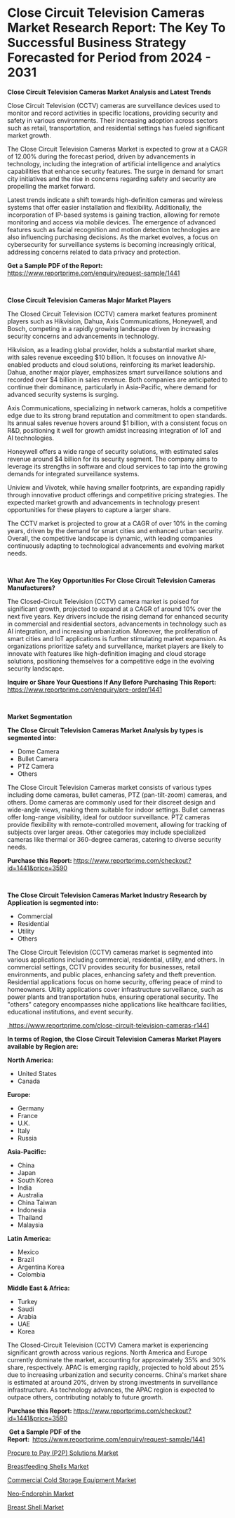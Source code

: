 <p><h1>Close Circuit Television Cameras Market Research Report: The Key To Successful Business Strategy Forecasted for Period from 2024 - 2031</h1></p><p><strong>Close Circuit Television Cameras Market Analysis and Latest Trends</strong></p>
<p><p>Close Circuit Television (CCTV) cameras are surveillance devices used to monitor and record activities in specific locations, providing security and safety in various environments. Their increasing adoption across sectors such as retail, transportation, and residential settings has fueled significant market growth. </p><p>The Close Circuit Television Cameras Market is expected to grow at a CAGR of 12.00% during the forecast period, driven by advancements in technology, including the integration of artificial intelligence and analytics capabilities that enhance security features. The surge in demand for smart city initiatives and the rise in concerns regarding safety and security are propelling the market forward.</p><p>Latest trends indicate a shift towards high-definition cameras and wireless systems that offer easier installation and flexibility. Additionally, the incorporation of IP-based systems is gaining traction, allowing for remote monitoring and access via mobile devices. The emergence of advanced features such as facial recognition and motion detection technologies are also influencing purchasing decisions. As the market evolves, a focus on cybersecurity for surveillance systems is becoming increasingly critical, addressing concerns related to data privacy and protection.</p></p>
<p><strong>Get a Sample PDF of the Report:&nbsp;</strong> <a href="https://www.reportprime.com/enquiry/request-sample/1441">https://www.reportprime.com/enquiry/request-sample/1441</a></p>
<p>&nbsp;</p>
<p><strong>Close Circuit Television Cameras Major Market Players</strong></p>
<p><p>The Closed Circuit Television (CCTV) camera market features prominent players such as Hikvision, Dahua, Axis Communications, Honeywell, and Bosch, competing in a rapidly growing landscape driven by increasing security concerns and advancements in technology.</p><p>Hikvision, as a leading global provider, holds a substantial market share, with sales revenue exceeding $10 billion. It focuses on innovative AI-enabled products and cloud solutions, reinforcing its market leadership. Dahua, another major player, emphasizes smart surveillance solutions and recorded over $4 billion in sales revenue. Both companies are anticipated to continue their dominance, particularly in Asia-Pacific, where demand for advanced security systems is surging.</p><p>Axis Communications, specializing in network cameras, holds a competitive edge due to its strong brand reputation and commitment to open standards. Its annual sales revenue hovers around $1 billion, with a consistent focus on R&D, positioning it well for growth amidst increasing integration of IoT and AI technologies.</p><p>Honeywell offers a wide range of security solutions, with estimated sales revenue around $4 billion for its security segment. The company aims to leverage its strengths in software and cloud services to tap into the growing demands for integrated surveillance systems.</p><p>Uniview and Vivotek, while having smaller footprints, are expanding rapidly through innovative product offerings and competitive pricing strategies. The expected market growth and advancements in technology present opportunities for these players to capture a larger share.</p><p>The CCTV market is projected to grow at a CAGR of over 10% in the coming years, driven by the demand for smart cities and enhanced urban security. Overall, the competitive landscape is dynamic, with leading companies continuously adapting to technological advancements and evolving market needs.</p></p>
<p>&nbsp;</p>
<p><strong>What Are The Key Opportunities For Close Circuit Television Cameras Manufacturers?</strong></p>
<p><p>The Closed-Circuit Television (CCTV) camera market is poised for significant growth, projected to expand at a CAGR of around 10% over the next five years. Key drivers include the rising demand for enhanced security in commercial and residential sectors, advancements in technology such as AI integration, and increasing urbanization. Moreover, the proliferation of smart cities and IoT applications is further stimulating market expansion. As organizations prioritize safety and surveillance, market players are likely to innovate with features like high-definition imaging and cloud storage solutions, positioning themselves for a competitive edge in the evolving security landscape.</p></p>
<p><strong>Inquire or Share Your Questions If Any Before Purchasing This Report:</strong> <a href="https://www.reportprime.com/enquiry/pre-order/1441">https://www.reportprime.com/enquiry/pre-order/1441</a></p>
<p>&nbsp;</p>
<p><strong>Market Segmentation</strong></p>
<p><strong>The Close Circuit Television Cameras Market Analysis by types is segmented into:</strong></p>
<p><ul><li>Dome Camera</li><li>Bullet Camera</li><li>PTZ Camera</li><li>Others</li></ul></p>
<p><p>The Close Circuit Television Cameras market consists of various types including dome cameras, bullet cameras, PTZ (pan-tilt-zoom) cameras, and others. Dome cameras are commonly used for their discreet design and wide-angle views, making them suitable for indoor settings. Bullet cameras offer long-range visibility, ideal for outdoor surveillance. PTZ cameras provide flexibility with remote-controlled movement, allowing for tracking of subjects over larger areas. Other categories may include specialized cameras like thermal or 360-degree cameras, catering to diverse security needs.</p></p>
<p><strong>Purchase this Report:&nbsp;</strong><a href="https://www.reportprime.com/checkout?id=1441&price=3590">https://www.reportprime.com/checkout?id=1441&price=3590</a></p>
<p>&nbsp;</p>
<p><strong>The Close Circuit Television Cameras Market Industry Research by Application is segmented into:</strong></p>
<p><ul><li>Commercial</li><li>Residential</li><li>Utility</li><li>Others</li></ul></p>
<p><p>The Close Circuit Television (CCTV) cameras market is segmented into various applications including commercial, residential, utility, and others. In commercial settings, CCTV provides security for businesses, retail environments, and public places, enhancing safety and theft prevention. Residential applications focus on home security, offering peace of mind to homeowners. Utility applications cover infrastructure surveillance, such as power plants and transportation hubs, ensuring operational security. The "others" category encompasses niche applications like healthcare facilities, educational institutions, and event security.</p></p>
<p><a href="https://www.reportprime.com/close-circuit-television-cameras-r1441">&nbsp;https://www.reportprime.com/close-circuit-television-cameras-r1441</a></p>
<p><strong>In terms of Region, the Close Circuit Television Cameras Market Players available by Region are:</strong></p>
<p>
    <p> <strong> North America: </strong>
        <ul>
            <li>United States</li>
            <li>Canada</li>
        </ul>
        </p> 
    <p> <strong> Europe: </strong>
        <ul>
            <li>Germany</li>
            <li>France</li>
            <li>U.K.</li>
            <li>Italy</li>
            <li>Russia</li>
        </ul>
        </p> 
    <p> <strong> Asia-Pacific: </strong>
        <ul>
            <li>China</li>
            <li>Japan</li>
            <li>South Korea</li>
            <li>India</li>
            <li>Australia</li>
            <li>China Taiwan</li>
            <li>Indonesia</li>
            <li>Thailand</li>
            <li>Malaysia</li>
        </ul>
        </p> 
    <p> <strong> Latin America: </strong>
        <ul>
            <li>Mexico</li>
            <li>Brazil</li>
            <li>Argentina Korea</li>
            <li>Colombia</li>
        </ul>
        </p> 
    <p> <strong> Middle East & Africa: </strong>
        <ul>
            <li>Turkey</li>
            <li>Saudi</li>
            <li>Arabia</li>
            <li>UAE</li>
            <li>Korea</li>
        </ul>
    </p>
    </p>
<p><p>The Closed-Circuit Television (CCTV) Camera market is experiencing significant growth across various regions. North America and Europe currently dominate the market, accounting for approximately 35% and 30% share, respectively. APAC is emerging rapidly, projected to hold about 25% due to increasing urbanization and security concerns. China's market share is estimated at around 20%, driven by strong investments in surveillance infrastructure. As technology advances, the APAC region is expected to outpace others, contributing notably to future growth.</p></p>
<p><strong>Purchase this Report: </strong><a href="https://www.reportprime.com/checkout?id=1441&price=3590">https://www.reportprime.com/checkout?id=1441&price=3590</a></p>
<p>&nbsp;<strong>Get a Sample PDF of the Report:&nbsp;&nbsp;</strong><a href="https://www.reportprime.com/enquiry/request-sample/1441">https://www.reportprime.com/enquiry/request-sample/1441</a></p>
<p><strong></strong></p>
<p><p><a href="https://medium.com/@maudeefields042024/strategic-market-insights-into-the-global-procure-to-pay-p2p-solutions-market-2024-2031-39f8032c328d">Procure to Pay (P2P) Solutions Market</a></p><p><a href="https://www.linkedin.com/pulse/breastfeeding-shells-market-insights-products-regional-analysis-bqade?trackingId=0KkbBVwYQDSy2VIUxbK1Qg%3D%3D">Breastfeeding Shells Market</a></p><p><a href="https://issuu.com/reportprime-2/docs/commercial-cold-storage-equipment-m_2b5262056c7552">Commercial Cold Storage Equipment Market</a></p><p><a href="https://issuu.com/reportprime-2/docs/neo-endorphin-market-size-2030.pptx_7d370e568ce962">Neo-Endorphin Market</a></p><p><a href="https://www.linkedin.com/pulse/global-breast-shell-market-trends-analysis-future-growth-prospects-2i5ve?trackingId=%2Fds3%2BjvrR8SSmYF%2Fwkuoww%3D%3D">Breast Shell Market</a></p></p>